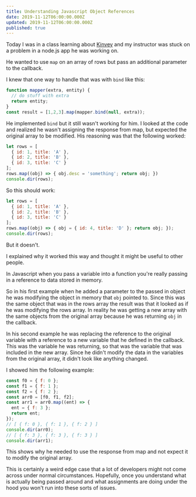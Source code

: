 ```yaml
---
title: Understanding Javascript Object References
date: 2019-11-12T06:00:00.000Z
updated: 2019-11-12T06:00:00.000Z
published: true
---
```


Today I was in a class learning about [Kinvey](https://www.progress.com/kinvey) and my instructor was stuck on a problem in a node.js app he was working on.

He wanted to use `map` on an array of rows but pass an additional parameter to the callback.

I knew that one way to handle that was with `bind` like this:

```javascript
function mapper(extra, entity) {
  // do stuff with extra
  return entity;
}
const result = [1,2,3].map(mapper.bind(null, extra));
```

He implemented `bind` but it still wasn't working for him. I looked at the code and realized he wasn't assigning the response from map, but expected the original array to be modified.  His reasoning was that the following worked:

```javascript
let rows = [
  { id: 1, title: 'A' },
  { id: 2, title: 'B' },
  { id: 3, title: 'C' }
];
rows.map((obj) => { obj.desc = 'something'; return obj; })
console.dir(rows);
```

So this should work:

```javascript
let rows = [
  { id: 1, title: 'A' },
  { id: 2, title: 'B' },
  { id: 3, title: 'C' }
];
rows.map((obj) => { obj = { id: 4, title: 'D' }; return obj; });
console.dir(rows);
```

But it doesn't.

I explained why it worked this way and thought it might be useful to other people.

In Javascript when you pass a variable into a function you're really passing in a reference to data stored in memory.

So in his first example when he added a parameter to the passed in object he was modifying the object in memory that `obj` pointed to. Since this was the same object that was in the rows array the result was that it looked as if he was modifying the rows array.  In reality he was getting a new array with the same objects from the original array because he was returning `obj` in the callback.

In his second example he was replacing the reference to the original variable with a reference to a new variable that he defined in the callback. This was the variable he was returning, so that was the variable that was included in the new array. Since he didn't modify the data in the variables from the original array, it didn't look like anything changed.

I showed him the following example:

```javascript
const f0 = { f: 0 };
const f1 = { f: 1 };
const f2 = { f: 2 };
const arr0 = [f0, f1, f2];
const arr1 = arr0.map((ent) => {
  ent = { f: 3 };
  return ent;
});
// [ { f: 0 }, { f: 1 }, { f: 2 } ]
console.dir(arr0);
// [ { f: 3 }, { f: 3 }, { f: 3 } ]
console.dir(arr1);
```

This shows why he needed to use the response from map and not expect it to modify the original array.

This is certainly a weird edge case that a lot of developers might not come across under normal circumstances. Hopefully, once you understand what is actually being passed around and what assignments are doing under the hood you won't run into these sorts of issues.

